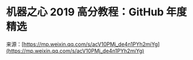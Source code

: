 # 机器之心 2019 高分教程：GitHub 年度精选

来源：[https://mp.weixin.qq.com/s/acV10PMj_de4n1PYh2miYg](https://mp.weixin.qq.com/s/acV10PMj_de4n1PYh2miYg)